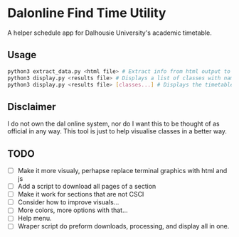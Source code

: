 # Dalonline Find Time Utility

A helper schedule app for Dalhousie University's academic timetable.

## Usage
```bash
python3 extract_data.py <html file> # Extract info from html output to a file called results
python3 display.py <results file> # Displays a list of classes with names.
python3 display.py <results file> [classes...] # Displays the timetable featuring those classes
```

## Disclaimer
I do not own the dal online system, nor do I want this to be thought of as official in any way.
This tool is just to help visualise classes in a better way.

## TODO
  * [ ] Make it more visualy, perhapse replace terminal graphics with html and js
  * [ ] Add a script to download all pages of a section
  * [ ] Make it work for sections that are not CSCI
  * [ ] Consider how to improve visuals...
  * [ ] More colors, more options with that...
  * [ ] Help menu.
  * [ ] Wraper script do preform downloads, processing, and display all in one.
